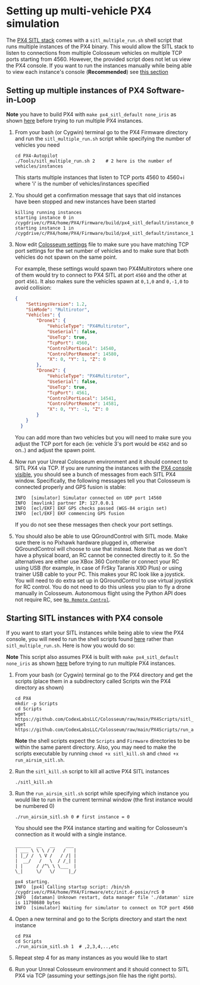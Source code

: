 # Setting up multi-vehicle PX4 simulation

The [PX4 SITL stack](px4_sitl.md) comes with a `sitl_multiple_run.sh` shell script that runs multiple instances of the PX4 binary. This would allow the SITL stack to listen to connections from multiple Colosseum vehicles on multiple TCP ports starting from 4560.
However, the provided script does not let us view the PX4 console. If you want to run the instances manually while being able to view each instance's console (**Recommended**) see [this section](px4_multi_vehicle.md#starting-sitl-instances-with-px4-console) 

## Setting up multiple instances of PX4 Software-in-Loop

**Note** you have to build PX4 with `make px4_sitl_default none_iris` as shown [here](px4_sitl.md#setting-up-px4-software-in-loop) before trying to run multiple PX4 instances.

1. From your bash (or Cygwin) terminal go to the PX4 Firmware directory and run the `sitl_multiple_run.sh` script while specifying the number of vehicles you need
    ```    
    cd PX4-Autopilot
    ./Tools/sitl_multiple_run.sh 2    # 2 here is the number of vehicles/instances 
    ```
    This starts multiple instances that listen to TCP ports 4560 to 4560+i where 'i' is the number of vehicles/instances specified

2. You should get a confirmation message that says that old instances have been stopped and new instances have been started
    ```
    killing running instances
    starting instance 0 in /cygdrive/c/PX4/home/PX4/Firmware/build/px4_sitl_default/instance_0
    starting instance 1 in /cygdrive/c/PX4/home/PX4/Firmware/build/px4_sitl_default/instance_1
    ```
3. Now edit [Colosseum settings](settings.md) file to make sure you have matching TCP port settings for the set number of vehicles and to make sure that both vehicles do not spawn on the same point. 

    For example, these settings would spawn two PX4Multirotors where one of them would try to connect to PX4 SITL at port `4560` and the other at port `4561`. It also makes sure the vehicles spawn at `0,1,0` and `0,-1,0` to avoid collision:
    ```json
    {
        "SettingsVersion": 1.2,
        "SimMode": "Multirotor",
        "Vehicles": {
            "Drone1": {
                "VehicleType": "PX4Multirotor",
                "UseSerial": false,
                "UseTcp": true,
                "TcpPort": 4560,
                "ControlPortLocal": 14540,
                "ControlPortRemote": 14580,
                "X": 0, "Y": 1, "Z": 0
            },
            "Drone2": {
                "VehicleType": "PX4Multirotor",
                "UseSerial": false,
                "UseTcp": true,
                "TcpPort": 4561,
                "ControlPortLocal": 14541,
                "ControlPortRemote": 14581,       
                "X": 0, "Y": -1, "Z": 0
            }
        }
      }
    ```
    You can add more than two vehicles but you will need to make sure you adjust the TCP port for each (ie: vehicle 3's port would be `4562` and so on..) and adjust the spawn point.

4. Now run your Unreal Colosseum environment and it should connect to SITL PX4 via TCP.
If you are running the instances with the [PX4 console visible](px4_multi_vehicle.md#Starting-sitl-instances-with-px4-console), you should see a bunch of messages from each SITL PX4 window.
Specifically, the following messages tell you that Colosseum is connected properly and GPS fusion is stable:
    ```
    INFO  [simulator] Simulator connected on UDP port 14560
    INFO  [mavlink] partner IP: 127.0.0.1
    INFO  [ecl/EKF] EKF GPS checks passed (WGS-84 origin set)
    INFO  [ecl/EKF] EKF commencing GPS fusion
    ```

    If you do not see these messages then check your port settings.

5. You should also be able to use QGroundControl with SITL mode.  Make sure
there is no Pixhawk hardware plugged in, otherwise QGroundControl will choose
to use that instead.  Note that as we don't have a physical board, an RC cannot be connected directly to it. So the alternatives are either use XBox 360 Controller or connect your RC using USB (for example, in case of FrSky Taranis X9D Plus) or using trainer USB cable to your PC. This makes your RC look like a joystick. You will need to do extra set up in QGroundControl to use virtual joystick for RC control.  You do not need to do this unless you plan to fly a drone manually in Colosseum.  Autonomous flight using the Python
API does not require RC, see [`No Remote Control`](px4_sitl.md#No-Remote-Control).

## Starting SITL instances with PX4 console

If you want to start your SITL instances while being able to view the PX4 console, you will need to run the shell scripts found [here](https://github.com/CodexLabsLLC/Colosseum/tree/main/PX4Scripts) rather than `sitl_multiple_run.sh`.
Here is how you would do so:

**Note** This script also assumes PX4 is built with `make px4_sitl_default none_iris` as shown [here](px4_sitl.md#setting-up-px4-software-in-loop) before trying to run multiple PX4 instances.

1. From your bash (or Cygwin) terminal go to the PX4 directory and get the scripts (place them in a subdirectory called Scripts win the PX4 directory as shown)
    ```
    cd PX4
    mkdir -p Scripts
    cd Scripts
    wget https://github.com/CodexLabsLLC/Colosseum/raw/main/PX4Scripts/sitl_kill.sh
    wget https://github.com/CodexLabsLLC/Colosseum/raw/main/PX4Scripts/run_airsim_sitl.sh
    ```
    **Note** the shell scripts expect the `Scripts` and `Firmware` directories to be within the same parent directory. Also, you may need to make the scripts executable by running `chmod +x sitl_kill.sh` and `chmod +x run_airsim_sitl.sh`.
2. Run the `sitl_kill.sh` script to kill all active PX4 SITL instances 
    ```
    ./sitl_kill.sh
    ```
    
3. Run the `run_airsim_sitl.sh` script while specifying which instance you would like to run in the current terminal window (the first instance would be numbered 0)
    ```
    ./run_airsim_sitl.sh 0 # first instance = 0
    ```
    
    You should see the PX4 instance starting and waiting for Colosseum's connection as it would with a single instance.
    ```
    ______  __   __    ___
    | ___ \ \ \ / /   /   |
    | |_/ /  \ V /   / /| |
    |  __/   /   \  / /_| |
    | |     / /^\ \ \___  |
    \_|     \/   \/     |_/

    px4 starting.
    INFO  [px4] Calling startup script: /bin/sh /cygdrive/c/PX4/home/PX4/Firmware/etc/init.d-posix/rcS 0
    INFO  [dataman] Unknown restart, data manager file './dataman' size is 11798680 bytes
    INFO  [simulator] Waiting for simulator to connect on TCP port 4560
    ```
4. Open a new terminal and go to the Scripts directory and start the next instance
    ```
    cd PX4
    cd Scripts
    ./run_airsim_sitl.sh 1  # ,2,3,4,..,etc
    ```

5. Repeat step 4 for as many instances as you would like to start
 
6. Run your Unreal Colosseum environment and it should connect to SITL PX4 via TCP (assuming your settings.json file has the right ports).
